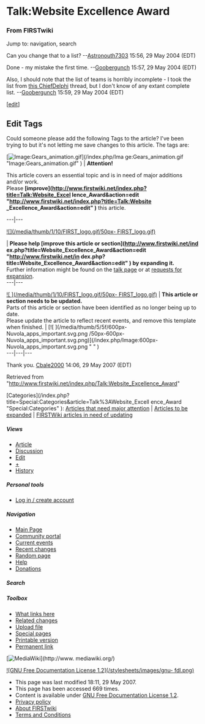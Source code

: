 # Talk:Website Excellence Award

### From FIRSTwiki

Jump to: navigation, search

Can you change that to a list?
--[Astronouth7303](/index.php/User:Astronouth7303 "User:Astronouth7303" )
15:56, 29 May 2004 (EDT)

Done - my mistake the first time. --[Goobergunch](/index.php/User:Goobergunch
"User:Goobergunch" ) 15:57, 29 May 2004 (EDT)

Also, I should note that the list of teams is horribly incomplete - I took the
list from [this
ChiefDelphi](http://www.chiefdelphi.com/forums/showthread.php?t=28553
"http://www.chiefdelphi.com/forums/showthread.php?t=28553" ) thread, but I
don't know of any extant complete list.
--[Goobergunch](/index.php/User:Goobergunch "User:Goobergunch" ) 15:59, 29 May
2004 (EDT)

[[edit](/index.php?title=Talk:Website_Excellence_Award&action=edit&section=1
"Edit section: Edit Tags" )]

##  Edit Tags

Could someone please add the following Tags to the article? I've been trying
to but it's not letting me save changes to this article. The tags are:

[![Image:Gears_animation.gif](/media/1/14/Gears_animation.gif)](/index.php/Ima
ge:Gears_animation.gif "Image:Gears_animation.gif" ) |  **Attention!**  

This article covers an essential topic and is in need of major additions
and/or work.  
Please **[improve](http://www.firstwiki.net/index.php?title=Talk:Website_Excel
lence_Award&action=edit "http://www.firstwiki.net/index.php?title=Talk:Website
_Excellence_Award&action=edit" )** this article.  
  
---|---  
  
[![](/media/thumb/1/10/FIRST_logo.gif/50px-
FIRST_logo.gif)](/index.php/Image:FIRST_logo.gif "" )

| **Please help [improve this article or section](http://www.firstwiki.net/ind
ex.php?title=Website_Excellence_Award&action=edit "http://www.firstwiki.net/in
dex.php?title=Website_Excellence_Award&action=edit" ) by expanding it.**  
Further information might be found on the [talk
page](/index.php?title=Talk_talk:Website_Excellence_Award&action=edit "Talk
talk:Website Excellence Award" ) or at [requests for
expansion](/index.php/FIRSTwiki:Requests_for_expansion "FIRSTwiki:Requests for
expansion" ).  
---|---  
  
  

[![ ](/media/thumb/1/10/FIRST_logo.gif/50px-
FIRST_logo.gif)](/index.php/Image:FIRST_logo.gif " " ) |  **This article or
section needs to be updated.**  
Parts of this article or section have been identified as no longer being up to
date.  
Please update the article to reflect recent events, and remove this template
when finished. |  [![ ](/media/thumb/5/5f/600px-Nuvola_apps_important.svg.png
/50px-600px-Nuvola_apps_important.svg.png)](/index.php/Image:600px-
Nuvola_apps_important.svg.png " " )  
---|---|---  
  
  
Thank you. [Cbale2000](/index.php/User:Cbale2000 "User:Cbale2000" ) 14:06, 29
May 2007 (EDT)

Retrieved from
"<http://www.firstwiki.net/index.php/Talk:Website_Excellence_Award>"

[Categories](/index.php?title=Special:Categories&article=Talk%3AWebsite_Excell
ence_Award "Special:Categories" ): [Articles that need major
attention](/index.php/Category:Articles_that_need_major_attention
"Category:Articles that need major attention" ) | [Articles to be
expanded](/index.php/Category:Articles_to_be_expanded "Category:Articles to be
expanded" ) | [FIRSTWiki articles in need of
updating](/index.php/Category:FIRSTWiki_articles_in_need_of_updating
"Category:FIRSTWiki articles in need of updating" )

##### Views

  * [Article](/index.php/Website_Excellence_Award)
  * [Discussion](/index.php/Talk:Website_Excellence_Award)
  * [Edit](/index.php?title=Talk:Website_Excellence_Award&action=edit)
  * [+](/index.php?title=Talk:Website_Excellence_Award&action=edit&section=new)
  * [History](/index.php?title=Talk:Website_Excellence_Award&action=history)

##### Personal tools

  * [Log in / create account](/index.php?title=Special:Userlogin&returnto=Talk:Website_Excellence_Award)

[](/index.php/Main_Page "Main Page" )

##### Navigation

  * [Main Page](/index.php/Main_Page)
  * [Community portal](/index.php/FIRSTwiki:Community_portal)
  * [Current events](/index.php/Current_events)
  * [Recent changes](/index.php/Special:Recentchanges)
  * [Random page](/index.php/Special:Random)
  * [Help](/index.php/Help:Contents)
  * [Donations](/index.php/FIRSTwiki:Site_support)

##### Search



##### Toolbox

  * [What links here](/index.php/Special:Whatlinkshere/Talk:Website_Excellence_Award)
  * [Related changes](/index.php/Special:Recentchangeslinked/Talk:Website_Excellence_Award)
  * [Upload file](/index.php/Special:Upload)
  * [Special pages](/index.php/Special:Specialpages)
  * [Printable version](/index.php?title=Talk:Website_Excellence_Award&printable=yes)
  * [Permanent link](/index.php?title=Talk:Website_Excellence_Award&oldid=60725)

[![MediaWiki](/skins/common/images/poweredby_mediawiki_88x31.png)](http://www.
mediawiki.org/)

[![GNU Free Documentation License 1.2](/stylesheets/images/gnu-
fdl.png)](http://www.gnu.org/copyleft/fdl.html)

  * This page was last modified 18:11, 29 May 2007.
  * This page has been accessed 669 times.
  * Content is available under [GNU Free Documentation License 1.2](http://www.gnu.org/copyleft/fdl.html "http://www.gnu.org/copyleft/fdl.html" ).
  * [Privacy policy](/index.php/FIRSTwiki:Privacy_policy "FIRSTwiki:Privacy policy" )
  * [About FIRSTwiki](/index.php/FIRSTwiki:About "FIRSTwiki:About" )
  * [Terms and Conditions](/index.php/FIRSTwiki:Terms_and_conditions "FIRSTwiki:Terms and conditions" )

